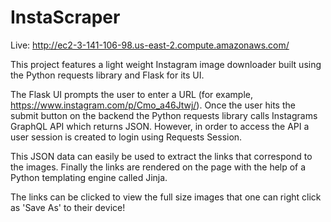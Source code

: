 # InstaScraper

Live: http://ec2-3-141-106-98.us-east-2.compute.amazonaws.com/

This project features a light weight Instagram image downloader built using the Python requests library and Flask for its UI.

The Flask UI prompts the user to enter a URL (for example, https://www.instagram.com/p/Cmo_a46Jtwj/). Once the user hits the submit button on the backend the Python requests library calls Instagrams GraphQL API which returns JSON. However, in order to access the API a user session is created to login using Requests Session.

This JSON data can easily be used to extract the links that correspond to the images. Finally the links are rendered on the page with the help of a Python templating engine called Jinja. 

The links can be clicked to view the full size images that one can right click as 'Save As' to their device!
